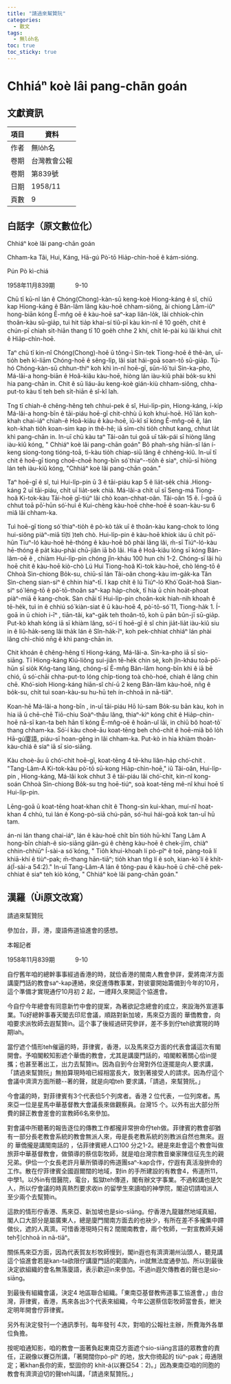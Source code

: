 ```yaml
---
title: "請過來幫贊阮"
categories:
  - 散文
tags:
  - 無lo̍h名
toc: true
toc_sticky: true
---
```


# Chhiáⁿ koè lâi pang-chān goán

## 文獻資訊

| 項目 | 資料 |
|---|---|
| 作者 | 無lo̍h名 |
| 卷期 | 台灣教會公報 |
| 卷期 | 第839號 |
| 日期 | 1958/11 |
| 頁數 | 9 |

## 白話字（原文數位化）

Chhiáⁿ koè lâi pang-chān goán

Chham-ka Tâi, Hui, Káng, Hā-gú Pò͘-tō Hia̍p-chìn-hoē ê kám-sióng.

Pún Pò kì-chiá

1958年11月839期            9-10

Chū tī kū-nî lán ê Chóng(Chong)-kàn-sū keng-koè Hiong-káng ê sî, chiū kap Hiong-káng ê Bân-lâm lâng kàu-hoē chham-siông, ài chiong Lâm-iûⁿ hong-biān kóng Ē-mn̂g oē ê kàu-hoē saⁿ-kap liân-lo̍k, lâi chhiok-chìn thoân-kàu sū-gia̍p, tuì hit tia̍p khai-sí tiû-pī kàu kin-nî ê 10 goe̍h, chit ê chún-pī chiah si̍t-hiān thang tī 10 goe̍h chhe 2 khí, chi̍t lé-pài kú lâi khui chit ê Hia̍p-chìn-hoē.

Taⁿ chū tī kin-nî Chóng(Chong)-hoē ū tông-ì Sin-tek Tiong-hoē ê thê-àn, uī-tio̍h beh kì-liām Chóng-hoē ê sêng-li̍p, lâi siat hái-goā soan-tō sū-gia̍p. Tú-hó Chóng-kàn-sū chhun-thiⁿ koh khì ìn-nî hoē-gī, sūn-lō͘ tuì Sin-ka-pho, Má-lâi-a hong-biān ê Hoâ-kiâu kàu-hoē, hiòng lán iàu-kiû phài bo̍k-su khì hia pang-chān in. Chit ê sū liáu-āu keng-koè gián-kiù chham-siông, chha-put-to kàu tī teh beh si̍t-hiān ê sî-kî lah.

Tng tī chiah-ê chêng-hêng teh chhui-pek ê sî, Hui-li̍p-pin, Hiong-káng, í-ki̍p Má-lâi-a hong-bīn ê tāi-piáu hoē-gī chit-chhù ū koh khui-hoē. Hō͘ lán koh-khah chai-iáⁿ chiah-ê Hoâ-kiâu ê kàu-hoē, iû-kî sī kóng Ē-mn̂g-oē ê, lán koh-khah tio̍h koan-sim kap in thê-hê; iā sīm-chì tio̍h chhut kang, chhut la̍t khì pang-chān in. In-uī chū kàu taⁿ Tâi-oân tuì goā uī ta̍k-pái sī hiòng lâng iàu-kiû kóng, " Chhiáⁿ koè lâi pang-chān goán" Bô phah-sǹg hiān-sî lán í-keng siong-tong tióng-toā, tì-kàu tio̍h chiap-siū lâng ê chhéng-kiû. In-uī tī chit ê hoē-gī tiong choē-choē hong-bīn só͘ thiaⁿ--tio̍h ê siaⁿ, chiū-sī hiòng lán teh iàu-kiû kóng, "Chhiáⁿ koè lâi pang-chān goán."

Taⁿ hoē-gī ê sî, tuì Hui-li̍p-pin ū 3 ê tāi-piáu kap 5 ê lia̍t-se̍k chiá .Hiong-káng 2 uī tāi-piáu, chi̍t uī lia̍t-sek chiá. Má-lâi-a chi̍t uī sī Seng-má Tiong-hoâ Ki-tok-kàu Tāi-hoē gī-tiúⁿ lâi chò koan-chhat-oân. Tâi-oân 15 ê. Í-goā ū chhut toā pō͘-hūn só͘-huì ê Kui-chèng kàu-hoē chhe-hoē ê soan-kàu-su 6 miâ lâi chham-ka.

Tuì hoē-gī tiong só͘ thiaⁿ-tio̍h ê pò-kò ta̍k uī ê thoân-kàu kang-chok to lóng hui-siông piàⁿ-miā tī(ti )teh chò. Hui-li̍p-pin ê kàu-hoē khiok iáu ū chi̍t pō͘-hūn Tiuⁿ-ló kàu-hoē hē-thóng ê kàu-hoē bô phài lâng lâi, m̄-sī Tiúⁿ-ló-kàu hē-thóng ê pa̍t kàu-phài chū-jiân iā bô lâi. Hia ê Hoâ-kiâu lóng sī kóng Bân-lâm-oē ê , chiàm Hui-li̍p-pin chóng jîn-kháu 100 hun chi 1-2. Chóng-sī lâi hù hoē chit ê kàu-hoē kiò-chò Lú Hui Tiong-hoâ Ki-tok kàu-hoē, chò léng-tō ê Chhoà Sìn-chiong Bo̍k-su, chiū-sī lán Tâi-oân chong-kàu im-ga̍k-ka Tân Sìn-cheng sian-siⁿ ê chhin hiaⁿ-tī. I kap chi̍t ê lú Tiúⁿ-ló Khó͘ Goa̍t-hoâ Sian-siⁿ só͘ léng-tō ê pò͘-tō-thoân saⁿ-kap ha̍p-chok, tī hia ū chin hoa̍t-phoat piàⁿ-miā ê kang-chok. Sàn chāi tī Hui-li̍p-pin choân-kok hiah-nih khoah ê tē-he̍k, tuì in ê chhiú só͘ kiàn-siat ê ū kàu-hoē 4, pò͘-tō-só͘ 11, Tiong-ha̍k 1. Í-goā in ū chioh i-īⁿ , tiān-tâi, kaⁿ-ga̍k teh thoân-tō, koh ū pān bûn-jī sū-gia̍p. Put-kò khah kóng iā sī khiàm lâng, só͘-í tī hoē-gī ê sî chin jia̍t-lia̍t iàu-kiû siu in ê liû-ha̍k-seng lâi tha̍k lán ê Sîn-ha̍k-īⁿ, koh pek-chhiat chhiáⁿ lán phài lâng chì-chió nn̄g ê khì pang-chān in.

Chit khoán ê chêng-hêng tī Hiong-káng, Má-lâi-a. Sin-ka-pho iā sī sio-siāng. Tī Hiong-káng Kiú-liông sui-jiân tē-he̍k chin sè, koh jîn-kháu toā-pō͘-hūn sī sio̍k Kńg-tang lâng, chóng-sī Ē-mn̂g Bân-lâm hong-bīn khì ê iā bē chió, ū só͘-chāi chha-put-to lóng chi̍p-tiong toà chò-hoé, chiah ê lâng chin chē. Khó͘-sioh Hiong-káng hiān-sî chí-ū 2 keng Bân-lâm kàu-hoē, nn̄g ê bo̍k-su, chi̍t tuì soan-kàu-su hu-hū teh ín-chhoā in nā-tiāⁿ.

Koan-hē Má-lâi-a hong-bīn , in-uī tāi-piáu Hō Iú-sam Bo̍k-su bān kàu, koh in hia iā ū chē-chē Tiō-chiu Soàⁿ-thâu lâng, thiaⁿ-kìⁿ kóng chit ê Hia̍p-chìn-hoē nā-sī kan-ta beh hān tī kóng Ē-mn̂g-oē ê hoān-uî lāi, in chiū bô hoat-tō͘ thang chham-ka. Só͘-í kàu choè-āu koat-tēng beh chó-chit ê hoē-miâ bô lo̍h Hā-gú廈語, piáu-sī hoan-gêng in lâi chham-ka. Put-kò in hia khiàm thoân-kàu-chiá ê siaⁿ iā sī sio-siāng.

Kàu choè-āu ū chó͘-chit hoē-gī, koat-tēng 4 tē-khu liân-ha̍p chó͘-chit . "Tang-Lâm-A Ki-tok-kàu pò͘-tō sū-kong Hia̍p-chìn-hoē," iû Tâi-oân, Hui-li̍p-pin , Hiong-káng, Má-lâi kok chhut 3 ê tāi-piáu lâi chó͘-chit, kin-nî kong-soán Chhoà Sìn-chiong Bo̍k-su tng hoē-tiúⁿ, soà koat-tēng mê-nî khui hoē tī Hui-li̍p-pin.

Lēng-goā ū koat-tēng hoat-khan chi̍t ê Thong-sìn kuì-khan, muí-nî hoat-khan 4 chhù, tuì lán ê Kong-pò-siā chú-pān, só͘-huì hái-goā kok tan-uī hū tam.

án-ni lán thang chai-iáⁿ, lán ê kàu-hoē chi̍t bīn tio̍h hū-khí Tang Lâm A hong-bīn chiah-ê sio-siāng giân-gú ê chèng kàu-hoē ê chek-jīm, chiàⁿ chhin-chhiūⁿ Í-sài-a só͘ kóng, " Tio̍h khui-khoah lí pò-pîⁿ ê toē, pàng-toā lí khiā-khí ê tiùⁿ-pak; m̄-thang hān-tiāⁿ; tio̍h khan tn̂g lí ê soh, kian-kò͘ lí ê khi̍t-á(Í-sài-a 54:2)." In-uī Tang-Lâm-A lán ê tông-pau ê kàu-hoē ū chē-chē pek-chhiat ê siaⁿ teh kiò kóng, " Chhiáⁿ koè lâi pang-chān goán."

## 漢羅（Ùi原文改寫）

請過來幫贊阮

參加台，菲，港，廈語佈道協進會的感想。

本報記者

1958年11月839期            9-10

自佇舊年咱的總幹事事經過香港的時，就佮香港的閩南人教會參詳，愛將南洋方面講廈門話的教會saⁿ-kap連絡，來促進傳教事業，對彼霎開始籌備到今年的10月，這个準備才實現通佇10月初 2 起，一禮拜久來開這个協進會。

今自佇今年總會有同意新竹中會的提案，為著欲記念總會的成立，來設海外宣道事業。Tú好總幹事春天閣去印尼會議，順路對新加坡，馬來亞方面的 華僑教會，向咱要求派牧師去遐幫贊in。這个事了後經過研究參詳，差不多到佇teh欲實現的時期lah。

當佇遮个情形teh催逼的時，菲律賓，香港，以及馬來亞方面的代表會議這次有閣開會。予咱閣較知影遮个華僑的教會，尤其是講廈門話的，咱閣較著關心佮in提攜；也甚至著出工，出力去幫贊in。因為自到今台灣對外位逐擺是向人要求講，「請過來幫贊阮」無拍算現時咱已經相當長大，致到著接受人的請求。因為佇這个會議中濟濟方面所聽--著的聲，就是向咱teh 要求講，「請過，來幫贊阮。」

今會議的時，對菲律賓有3个代表佮5个列席者。香港 2 位代表，一位列席者。馬來亞一位是星馬中華基督教大會議長來做觀察員。台灣15 个。以外有出大部分所費的歸正教會差會的宣教師6名來參加。

對會議中所聽著的報告逐位的傳教工作都攏非常拚命佇teh做。菲律賓的教會卻猶有一部分長老教會系統的教會無派人來，毋是長老教系統的別教派自然也無來。遐的 華僑攏是講閩南話的 ，佔菲律賓總人口100 分之1-2。總是來赴會這个教會叫做旅菲中華基督教會，做領導的蔡信彰牧師，就是咱台灣宗教音樂家陳信征先生的親兄弟。伊佮一个女長老許月華所領導的佈道團saⁿ-kap合作，佇遐有真活潑拚命的工作。散在佇菲律賓全國遐爾闊的地域，對in 的手所建設的有教會4，佈道所11，中學1。以外in有借醫院，電台，監獄teh傳道，閣有辦文字事業。不過較講也是欠人，所以佇會議的時真熱烈要求收in 的留學生來讀咱的神學院，閣迫切請咱派人至少兩个去幫贊in。

這款的情形佇香港、馬來亞、新加坡也是sio-siāng。佇香港九龍雖然地域真細，閣人口大部分是屬廣東人，總是廈門閩南方面去的也袂少，有所在差不多攏集中蹛做伙，遮的人真濟。可惜香港現時只有2 間閩南教會，兩个牧師，一對宣教師夫婦teh引chhoā in nā-tiāⁿ。

關係馬來亞方面，因為代表賀友杉牧師慢到，閣in遐也有濟濟潮州汕頭人，聽見講這个協進會若是kan-ta欲限佇講廈門話的範圍內，in就無法度通參加。所以到最後決定欲組織的會名無落廈語，表示歡迎in來參加。不過in遐欠傳教者的聲也是sio-siāng。

到最後有組織會議，決定4 地區聯合組織。「東南亞基督教佈道事工協進會，」由台灣，菲律賓，香港，馬來各出3个代表來組織，今年公選蔡信彰牧師當會長，紲決定明年開會佇菲律賓。

另外有決定發刊一个通訊季刊，每年發刊 4次，對咱的公報社主辦，所費海外各單位負擔。

按呢咱通知影，咱的教會一面著負起東南亞方面遮个sio-siāng言語的眾教會的責任，正親像以賽亞所講，「著開闊你pò-pîⁿ 的地，放大你徛起的 tiùⁿ-pak；毋通限定；著khan長你的索，堅固你的 khi̍t-á(以賽亞54：2)。」因為東南亞咱的同胞的教會有濟濟迫切的聲teh叫講，「請過來幫贊阮。」
